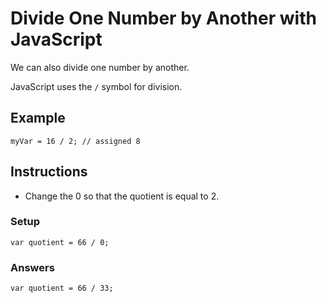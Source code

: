 # Divide One Number by Another with JavaScript

We can also divide one number by another.

JavaScript uses the `/` symbol for division.

## Example

`myVar = 16 / 2; // assigned 8`

## Instructions
 - Change the 0 so that the quotient is equal to 2.

### Setup

`var quotient = 66 / 0;`

### Answers 

`var quotient = 66 / 33;`
